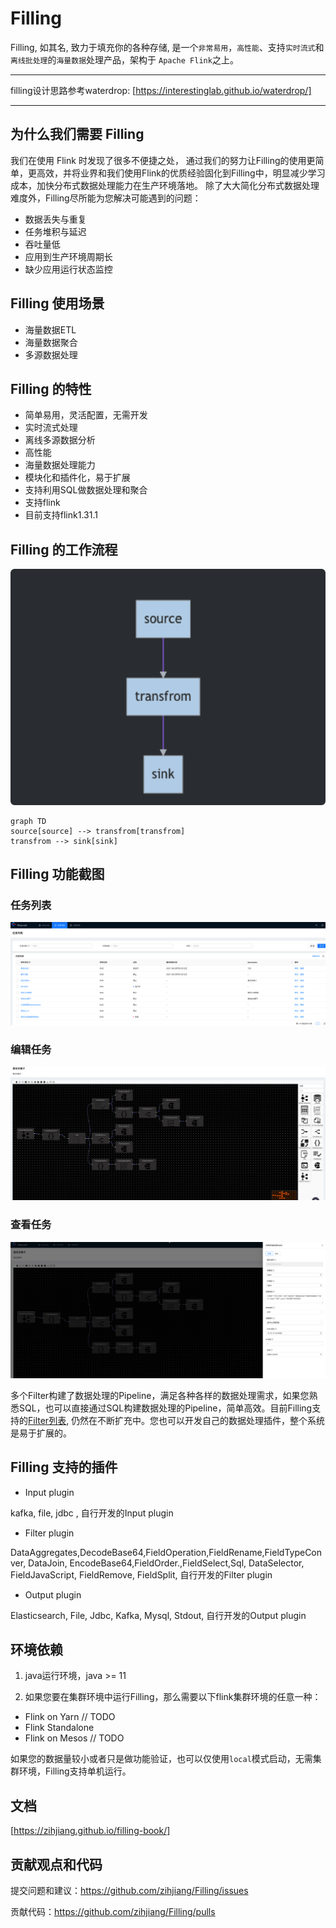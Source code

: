 # Filling 

Filling, 如其名, 致力于填充你的各种存储,  是一个`非常易用`，`高性能`、支持`实时流式`和`离线批处理`的`海量数据`处理产品，架构于 `Apache Flink`之上。

---

filling设计思路参考waterdrop: [https://interestinglab.github.io/waterdrop/]


---

## 为什么我们需要 Filling

我们在使用 Flink 时发现了很多不便捷之处， 通过我们的努力让Filling的使用更简单，更高效，并将业界和我们使用Flink的优质经验固化到Filling中，明显减少学习成本，加快分布式数据处理能力在生产环境落地。
除了大大简化分布式数据处理难度外，Filling尽所能为您解决可能遇到的问题：

* 数据丢失与重复
* 任务堆积与延迟
* 吞吐量低
* 应用到生产环境周期长
* 缺少应用运行状态监控

## Filling 使用场景

* 海量数据ETL
* 海量数据聚合
* 多源数据处理

## Filling 的特性

*   简单易用，灵活配置，无需开发
*   实时流式处理
*   离线多源数据分析
*   高性能
*   海量数据处理能力
*   模块化和插件化，易于扩展
*   支持利用SQL做数据处理和聚合
*   支持flink
*   目前支持flink1.31.1

## Filling 的工作流程



![image-20211011150714876](./images/image-20211011150714876.png)



```Mermaid
graph TD
source[source] --> transfrom[transfrom]
transfrom --> sink[sink]
```

## Filling 功能截图

### 任务列表

![image-20211011150935022](./images/image-20211011150935022.png)

### 编辑任务
![image-20211011151632652](./images/image-20211011151632652.png)
### 查看任务
![image-20211011151528347](./images/image-20211011151528347.png)


多个Filter构建了数据处理的Pipeline，满足各种各样的数据处理需求，如果您熟悉SQL，也可以直接通过SQL构建数据处理的Pipeline，简单高效。目前Filling支持的[Filter列表](zh-cn/configuration/filter-plugin), 仍然在不断扩充中。您也可以开发自己的数据处理插件，整个系统是易于扩展的。

## Filling 支持的插件

* Input plugin

kafka, file, jdbc , 自行开发的Input plugin

* Filter plugin

DataAggregates,DecodeBase64,FieldOperation,FieldRename,FieldTypeConver, DataJoin, EncodeBase64,FieldOrder.,FieldSelect,Sql, DataSelector, FieldJavaScript, FieldRemove, FieldSplit, 自行开发的Filter plugin

* Output plugin

Elasticsearch, File, Jdbc, Kafka, Mysql, Stdout, 自行开发的Output plugin

## 环境依赖

1. java运行环境，java >= 11

2. 如果您要在集群环境中运行Filling，那么需要以下flink集群环境的任意一种：

* Flink on Yarn // TODO
* Flink Standalone
* Flink on Mesos // TODO

如果您的数据量较小或者只是做功能验证，也可以仅使用`local`模式启动，无需集群环境，Filling支持单机运行。

## 文档

[https://zihjiang.github.io/filling-book/]



## 贡献观点和代码

提交问题和建议：https://github.com/zihjiang/Filling/issues

贡献代码：https://github.com/zihjiang/Filling/pulls
